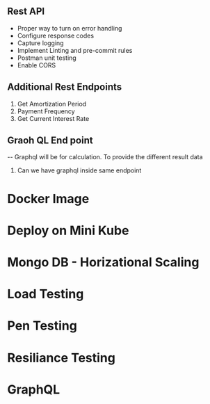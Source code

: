 ## Rest API
- Proper way to turn on error handling
- Configure response codes 
- Capture logging
- Implement Linting and pre-commit rules
- Postman unit testing
- Enable CORS

## Additional Rest Endpoints
1. Get Amortization Period
2. Payment Frequency
3. Get Current Interest Rate

## Graoh QL End point
-- Graphql will be for calculation.  To provide the different result data
1. Can we have graphql inside same endpoint


# Docker Image

# Deploy on Mini Kube

# Mongo DB - Horizational Scaling

# Load Testing

# Pen Testing

# Resiliance Testing

# GraphQL
